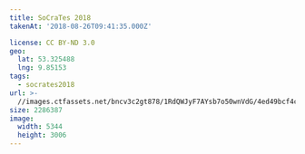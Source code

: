 ```yaml
---
title: SoCraTes 2018
takenAt: '2018-08-26T09:41:35.000Z'

license: CC BY-ND 3.0
geo:
  lat: 53.325488
  lng: 9.85153
tags:
  - socrates2018
url: >-
  //images.ctfassets.net/bncv3c2gt878/1RdQWJyF7AYsb7o50wnVdG/4ed49bcf4c164b45ce981b7201a977ce/socrates-2018_44404229131_o
size: 2286387
image:
  width: 5344
  height: 3006
---
```

